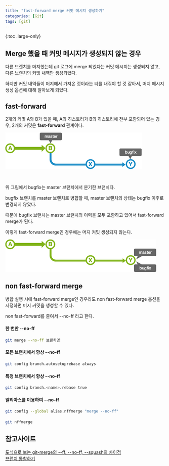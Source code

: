 ```yaml
---
title: "fast-forward merge 커밋 메시지 생성하기"
categories: [Git]
tags: [git]
---
```


{:toc .large-only}

## Merge 했을 때 커밋 메시지가 생성되지 않는 경우

다른 브랜치를 머지했는데 git 로그에 merge 되었다는 커밋 메시지는 생성되지 않고, 다른 브랜치의 커밋 내역만 생성되었다.

하지만 커밋 내역들이 머지해서 가져온 것이라는 티를 내줘야 할 것 같아서, 머지 메시지 생성 옵션에 대해 알아보게 되었다.

## fast-forward

2개의 커밋 A와 B가 있을 때, A의 히스토리가 B의 히스토리에 전부 포함되어 있는 경우, 2개의 커밋은 **fast-forward** 관계이다.

<img src="/assets/img/blog/2022-04-06-merge-message_01.png" style="margin-bottom:30px;">

위 그림에서 bugfix는 master 브랜치에서 분기한 브랜치다.

bugfix 브랜치를 master 브랜치로 병합할 때, master 브랜치의 상태는 bugfix 이후로 변경되지 않았다.

때문에 bugfix 브랜치는 master 브랜치의 이력을 모두 포함하고 있어서 fast-forward merge가 된다.

이렇게 fast-forward merge인 경우에는 머지 커밋 생성되지 않는다.

<img src="/assets/img/blog/2022-04-06-merge-message_02.png">

## non fast-forward merge

병합 실행 시에 fast-forward merge인 경우라도 non fast-forward merge 옵션을 지정하면 머지 커밋을 생성할 수 있다.

non fast-forward를 줄여서 --no-ff 라고 한다.

#### 한 번만 --no-ff

```bash
git merge --no-ff 브랜치명
```

#### 모든 브랜치에서 항상 --no-ff

```bash
git config branch.autosetuprebase always
```

#### 특정 브랜치에서 항상 --no-ff

```bash
git config branch.<name>.rebase true
```

#### 알리아스를 이용하여 --no-ff

```bash
git config --global alias.nffmerge "merge --no-ff"

git nffmerge
```

## 참고사이트

[도식으로 보는 git-merge의 --ff, --no-ff, --squash의 차이점](https://blog.naver.com/PostView.nhn?blogId=parkjy76&logNo=220308638231&categoryNo=73&parentCategoryNo=0&viewDate=&currentPage=1&postListTopCurrentPage=1&from=postView)<br/>
[브랜치 통합하기](https://backlog.com/git-tutorial/kr/stepup/stepup1_4.html)
